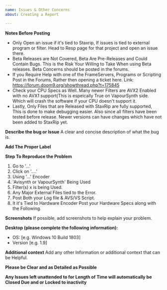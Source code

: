 ```yaml
---
name: Issues & Other Concerns
about: Creating a Report

---
```

**Notes Before Posting**
- Only Open an issue if it's tied to Staxrip, If issues is tied to external program or filter. Head to Resp page for that project and open an issue there. 
- Beta Releases are Not Covered, Beta Are Pre-Releases and Could Contain Bugs. This is the Risk Your Willing to Take When using Beta releases. Beta Concerns should be posted in the forums.
- If you Require Help with one of the FrameServers, Programs or Scripting Post in the Forums, Rather then opening a ticket here.
  Link: https://forum.doom9.org/showthread.php?t=175845
- Check your CPU Specs as Well. Many newer Filters are AVX2 Enabled with no AVX1 support(This is espeically True on VapourSynth side. Which will crash the software if your CPU doesn't support it.
- Lastly, Only Files that are Released with StaxRip are fully supported, This is done to make debugging easier. Also since all filters have been tested before release. Newer versions can have changes which have not been added to StaxRip yet.

**Describe the bug or Issue**
A clear and concise description of what the bug is.

**Add The Proper Label**

**Step To Reproduce the Problem**

1. Go to '...'
2. Click on '....'
3. Using '...' Encoder
4. 'Avisynth or VapourSynth' Being Used 
6. Filter(s) x is being Used.
7. Any Major External Files tied to the Error.
8. Post Both your Log file & AVS/VS Script.
9. It it's Tied to Hardware Encoder Post your Hardware Specs along with the Following.

**Screenshots**
If possible, add screenshots to help explain your problem.

**Desktop (please complete the following information):**
 - OS: [e.g. Windows 10 Build 1803]
 - Version [e.g. 1.9]

**Additional context**
Add any other Information or additional context that can be Helpful.

**Please be Clear and as Detailed as Possible**

**Any Issues left unattended to for Length of Time will automatically be Closed Due and or Locked to inactivity**
